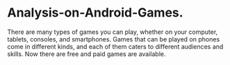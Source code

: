 # Analysis-on-Android-Games.
There are many types of games you can play, whether on your computer, tablets, consoles, and smartphones. Games that can be played on phones come in different kinds, and each of them caters to different audiences and skills. Now there are free and paid games are available.
